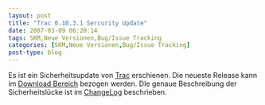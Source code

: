 ```yaml
---
layout: post
title: "Trac 0.10.3.1 Sercurity Update"
date: 2007-03-09 06:20:14
tags: SKM,Neue Versionen,Bug/Issue Tracking
categories: [SKM,Neue Versionen,Bug/Issue Tracking]
post-type: blog
---
```

Es ist ein Sicherheitsupdate von <a href="http://trac.edgewall.com"  title="Trac">Trac</a> erschienen. Die neueste Release kann im <a href=" http://trac.edgewall.org/wiki/TracDownload"  title="Download Bereich">Download Bereich</a> bezogen werden. DIe genaue Beschreibung der Sicherheitslücke ist im <a href="http://trac.edgewall.org/wiki/ChangeLog"  title="ChangeLog">ChangeLog</a> beschrieben.
